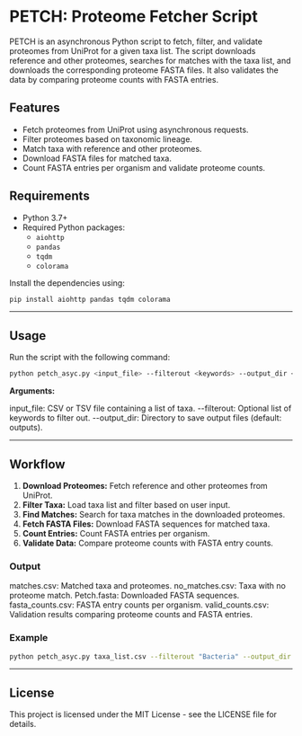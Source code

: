 # PETCH: Proteome Fetcher Script

PETCH is an asynchronous Python script to fetch, filter, and validate proteomes from UniProt for a given taxa list. The script downloads reference and other proteomes, searches for matches with the taxa list, and downloads the corresponding proteome FASTA files. It also validates the data by comparing proteome counts with FASTA entries.

## Features

- Fetch proteomes from UniProt using asynchronous requests.
- Filter proteomes based on taxonomic lineage.
- Match taxa with reference and other proteomes.
- Download FASTA files for matched taxa.
- Count FASTA entries per organism and validate proteome counts.

## Requirements

- Python 3.7+
- Required Python packages:
  - `aiohttp`
  - `pandas`
  - `tqdm`
  - `colorama`

Install the dependencies using:

```bash
pip install aiohttp pandas tqdm colorama

```
---

## Usage

Run the script with the following command:
   ```bash
   python petch_asyc.py <input_file> --filterout <keywords> --output_dir <output_directory>
   ```

**Arguments:**

input_file: CSV or TSV file containing a list of taxa.
--filterout: Optional list of keywords to filter out.
--output_dir: Directory to save output files (default: outputs).

---

## Workflow

1. **Download Proteomes:** Fetch reference and other proteomes from UniProt.
2. **Filter Taxa:** Load taxa list and filter based on user input.
3. **Find Matches:** Search for taxa matches in the downloaded proteomes.
4. **Fetch FASTA Files:** Download FASTA sequences for matched taxa.
5. **Count Entries:** Count FASTA entries per organism.
6. **Validate Data:** Compare proteome counts with FASTA entry counts.


### Output

matches.csv: Matched taxa and proteomes.
no_matches.csv: Taxa with no proteome match.
Petch.fasta: Downloaded FASTA sequences.
fasta_counts.csv: FASTA entry counts per organism.
valid_counts.csv: Validation results comparing proteome counts and FASTA entries.


### Example

```bash
python petch_asyc.py taxa_list.csv --filterout "Bacteria" --output_dir "proteomes_output"
```
---

## License

This project is licensed under the MIT License - see the LICENSE file for details.





